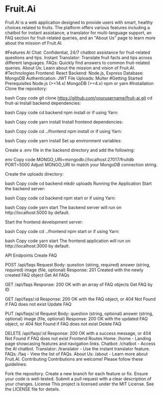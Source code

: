 # Fruit.Ai

Fruit.AI is a web application designed to provide users with smart, healthy choices related to fruits. The platform offers various features including a chatbot for instant assistance, a translator for multi-language support, an FAQ section for fruit-related queries, and an "About Us" page to learn more about the mission of Fruit.AI.

#Features
AI Chat: Confidential, 24/7 chatbot assistance for fruit-related questions and tips.
Instant Translator: Translate fruit facts and tips across different languages.
FAQs: Quickly find answers to common fruit-related queries.
About Us: Learn about the mission and vision of Fruit.AI.
#Technologies
Frontend: React
Backend: Node.js, Express
Database: MongoDB
Authentication: JWT
File Uploads: Multer
#Getting Started
Prerequisites
Node.js (>=14.x)
MongoDB (>=4.x)
npm or yarn
#Installation
Clone the repository:

bash
Copy code
git clone https://github.com/yourusername/fruit-ai.git
cd fruit-ai
Install backend dependencies:

bash
Copy code
cd backend
npm install
or if using Yarn:

bash
Copy code
yarn install
Install frontend dependencies:

bash
Copy code
cd ../frontend
npm install
or if using Yarn:

bash
Copy code
yarn install
Set up environment variables:

Create a .env file in the backend directory and add the following:

env
Copy code
MONGO_URI=mongodb://localhost:27017/fruitdb
PORT=5000
Adjust MONGO_URI to match your MongoDB connection string.

Create the uploads directory:

bash
Copy code
cd backend
mkdir uploads
Running the Application
Start the backend server:

bash
Copy code
cd backend
npm start
or if using Yarn:

bash
Copy code
yarn start
The backend server will run on http://localhost:5000 by default.

Start the frontend development server:

bash
Copy code
cd ../frontend
npm start
or if using Yarn:

bash
Copy code
yarn start
The frontend application will run on http://localhost:3000 by default.

API Endpoints
Create FAQ

POST /api/faqs
Request Body:
question (string, required)
answer (string, required)
image (file, optional)
Response: 201 Created with the newly created FAQ object
Get All FAQs

GET /api/faqs
Response: 200 OK with an array of FAQ objects
Get FAQ by ID

GET /api/faqs/:id
Response: 200 OK with the FAQ object, or 404 Not Found if FAQ does not exist
Update FAQ

PUT /api/faqs/:id
Request Body:
question (string, optional)
answer (string, optional)
image (file, optional)
Response: 200 OK with the updated FAQ object, or 404 Not Found if FAQ does not exist
Delete FAQ

DELETE /api/faqs/:id
Response: 200 OK with a success message, or 404 Not Found if FAQ does not exist
Frontend Routes
Home: /home - Landing page showcasing features and navigation links.
Chatbot: /chatbot - Access the AI chatbot.
Translator: /translator - Use the instant translator feature.
FAQs: /faq - View the list of FAQs.
About Us: /about - Learn more about Fruit.AI.
Contributing
Contributions are welcome! Please follow these guidelines:

Fork the repository.
Create a new branch for each feature or fix.
Ensure your code is well-tested.
Submit a pull request with a clear description of your changes.
License
This project is licensed under the MIT License. See the LICENSE file for details.
